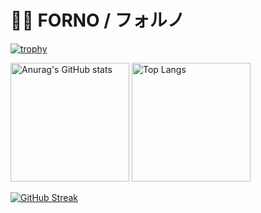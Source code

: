 # 🌱🍄 FORNO / フォルノ

[![trophy](https://github-profile-trophy.vercel.app/?username=forno&theme=onedark&column=8&no-frame=true)](https://github.com/ryo-ma/github-profile-trophy)

[<img alt="Anurag's GitHub stats" src="https://github-readme-stats.vercel.app/api?username=forno&count_private=true&show_icons=true&theme=onedark&hide_border=true" height="190" />](https://github.com/anuraghazra/github-readme-stats)
[<img alt="Top Langs" src="https://github-readme-stats.vercel.app/api/top-langs/?username=forno&theme=onedark&layout=compact&langs_count=10&hide_border=true" height="190" />](https://github.com/anuraghazra/github-readme-stats)


[![GitHub Streak](http://github-readme-streak-stats.herokuapp.com?user=forno&theme=onedark&hide_border=true&date_format=%5BY%20%5DM%20j)](https://git.io/streak-stats)
